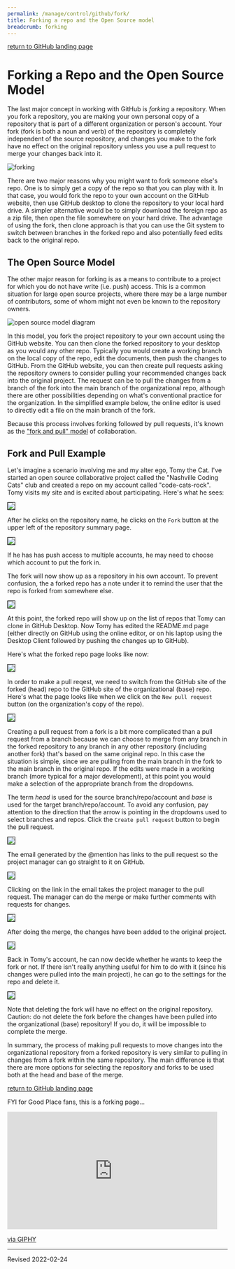 ```yaml
---
permalink: /manage/control/github/fork/
title: Forking a repo and the Open Source model
breadcrumb: forking
---
```


[return to GitHub landing page](../)

# Forking a Repo and the Open Source Model

The last major concept in working with GitHub is *forking* a repository.  When you fork a repository, you are making your own personal copy of a repository that is part of a different organization or person's account.  Your fork (fork is both a noun and verb) of the repository is completely independent of the source repository, and changes you make to the fork have no effect on the original repository unless you use a pull request to merge your changes back into it.

<img src="../images-fork/forks.jpg" alt="forking"/>

There are two major reasons why you might want to fork someone else's repo.  One is to simply get a copy of the repo so that you can play with it.  In that case, you would fork the repo to your own account on the GitHub website, then use GitHub desktop to clone the repository to your local hard drive.  A simpler alternative would be to simply download the foreign repo as a zip file, then open the file somewhere on your hard drive.  The advantage of using the fork, then clone approach is that you can use the Git system to switch between branches in the forked repo and also potentially feed edits back to the original repo.  

## The Open Source Model

The other major reason for forking is as a means to contribute to a project for which you do not have write (i.e. push) access.  This is a common situation for large open source projects, where there may be a large number of contributors, some of whom might not even be known to the repository owners.  

<img src="../images-ways/open-source-model.png" alt="open source model diagram"/>

In this model, you fork the project repository to your own account using the GitHub website.  You can then clone the forked repository to your desktop as you would any other repo.  Typically you would create a working branch on the local copy of the repo, edit the documents, then push the changes to GitHub.  From the GitHub website, you can then create pull requests asking the repository owners to consider pulling your recommended changes back into the original project. The request can be to pull the changes from a branch of the fork into the main branch of the organizational repo, although there are other possibilities depending on what's conventional practice for the organization.  In the simplified example below, the online editor is used to directly edit a file on the main branch of the fork.  

Because this process involves forking followed by pull requests, it's known as the ["fork and pull" model](https://help.github.com/articles/about-collaborative-development-models/) of collaboration.

## Fork and Pull Example

Let's imagine a scenario involving me and my alter ego, Tomy the Cat.  I've started an open source collaborative project called the "Nashville Coding Cats" club and created a repo on my account called "code-cats-rock".  Tomy visits my site and is excited about participating.  Here's what he sees:

<img src="../images-fork/find-repo-to-fork.png" style="border:1px solid black">

After he clicks on the repository name, he clicks on the `Fork` button at the upper left of the repository summary page.  

<img src="../images-fork/click-to-fork.png" style="border:1px solid black">

If he has has push access to multiple accounts, he may need to choose which account to put the fork in.

The fork will now show up as a repository in his own account.  To prevent confusion, the a forked repo has a note under it to remind the user that the repo is forked from somewhere else.

<img src="../images-fork/forked-repo-summary.png" style="border:1px solid black">

At this point, the forked repo will show up on the list of repos that Tomy can clone in GitHub Desktop.  Now Tomy has edited the README.md page (either directly on GitHub using the online editor, or on his laptop using the Desktop Client followed by pushing the changes up to GitHub).  

Here's what the forked repo page looks like now:

<img src="../images-fork/changes-on-fork.png" style="border:1px solid black">

In order to make a pull reqest, we need to switch from the GitHub site of the forked (head) repo to the GitHub site of the organizational (base) repo.  Here's what the page looks like when we click on the `New pull request` button (on the organization's copy of the repo).  

<img src="../images-fork/compare-changes.png" style="border:1px solid black">

Creating a pull request from a fork is a bit more complicated than a pull request from a branch because we can choose to merge from any branch in the forked repository to any branch in any other repository (including another fork) that's based on the same original repo.  In this case the situation is simple, since we are pulling from the main branch in the fork to the main branch in the original repo.  If the edits were made in a working branch (more typical for a major development), at this point you would make a selection of the appropriate branch from the dropdowns.  

The term *head* is used for the source branch/repo/account and *base* is used for the target branch/repo/account.  To avoid any confusion, pay attention to the direction that the arrow is pointing in the dropdowns used to select branches and repos.  Click the `Create pull request` button to begin the pull request.

<img src="../images-fork/create-pull-request.png" style="border:1px solid black">

The email generated by the @mention has links to the pull request so the project manager can go straight to it on GitHub.

<img src="../images-fork/pull-email.png" style="border:1px solid black">

Clicking on the link in the email takes the project manager to the pull request.  The manager can do the merge or make further comments with requests for changes.  

<img src="../images-fork/manager-response.png" style="border:1px solid black">

After doing the merge, the changes have been added to the original project.

<img src="../images-fork/merge-complete.png" style="border:1px solid black">

Back in Tomy's account, he can now decide whether he wants to keep the fork or not.  If there isn't really anything useful for him to do with it (since his changes were pulled into the main project), he can go to the settings for the repo and delete it.

<img src="../images-fork/delete-repo.png" style="border:1px solid black">

Note that deleting the fork will have no effect on the original repository.  Caution: do not delete the fork before the changes have been pulled into the organizational (base) repository!  If you do, it will be impossible to complete the merge.

In summary, the process of making pull requests to move changes into the organizational repository from a forked repository is very similar to pulling in changes from a fork within the same repository.  The main difference is that there are more options for selecting the repository and forks to be used both at the head and base of the merge.

[return to GitHub landing page](../)

FYI for Good Place fans, this is a forking page...

<iframe src="https://giphy.com/embed/l3mZhWr9Eltm4c4xi" width="480" height="269" frameBorder="0" class="giphy-embed" allowFullScreen></iframe><p><a href="https://giphy.com/gifs/thegoodplace-season-1-episode-5-l3mZhWr9Eltm4c4xi">via GIPHY</a></p>

----
Revised 2022-02-24
